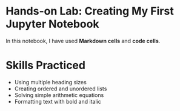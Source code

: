 # Hands-on Lab: Creating My First Jupyter Notebook

In this notebook, I have used **Markdown cells** and **code cells**.

# Skills Practiced
- Using multiple heading sizes
- Creating ordered and unordered lists
- Solving simple arithmetic equations
- Formatting text with bold and italic
